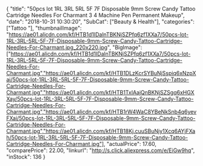 {
	"title": "50pcs lot 1RL 3RL 5RL 5F 7F Disposable 9mm Screw Candy Tattoo Cartridge Needles For Charmant 3 4 Machine Pen Permanent Makeup",
	"date": "2018-10-31 10:30:20",
	"SubCat": ["Beauty & Health"],
	"categories": ["Tattoo "],
	"thumbnailImage": "https://ae01.alicdn.com/kf/HTB1d1IDalnTBKNjSZPfq6zf1XXa7/50pcs-lot-1RL-3RL-5RL-5F-7F-Disposable-9mm-Screw-Candy-Tattoo-Cartridge-Needles-For-Charmant.jpg_220x220.jpg",
	"BigImage": ["https://ae01.alicdn.com/kf/HTB1d1IDalnTBKNjSZPfq6zf1XXa7/50pcs-lot-1RL-3RL-5RL-5F-7F-Disposable-9mm-Screw-Candy-Tattoo-Cartridge-Needles-For-Charmant.jpg","https://ae01.alicdn.com/kf/HTB1DLzKcrSYBuNjSspiq6xNzpXai/50pcs-lot-1RL-3RL-5RL-5F-7F-Disposable-9mm-Screw-Candy-Tattoo-Cartridge-Needles-For-Charmant.jpg","https://ae01.alicdn.com/kf/HTB1TxIAajQnBKNjSZSgq6xHGXXay/50pcs-lot-1RL-3RL-5RL-5F-7F-Disposable-9mm-Screw-Candy-Tattoo-Cartridge-Needles-For-Charmant.jpg","https://ae01.alicdn.com/kf/HTB1rW4WaC8YBeNkSnb4q6yevFXai/50pcs-lot-1RL-3RL-5RL-5F-7F-Disposable-9mm-Screw-Candy-Tattoo-Cartridge-Needles-For-Charmant.jpg","https://ae01.alicdn.com/kf/HTB18Kj.cuuSBuNjy1Xcq6AYjFXah/50pcs-lot-1RL-3RL-5RL-5F-7F-Disposable-9mm-Screw-Candy-Tattoo-Cartridge-Needles-For-Charmant.jpg"],
	"actualPrice": 17.60,
	"comparePrice": 22.00,
	"linkurl": "http://s.click.aliexpress.com/e/EiGw9hq",
	"inStock": 136
}
